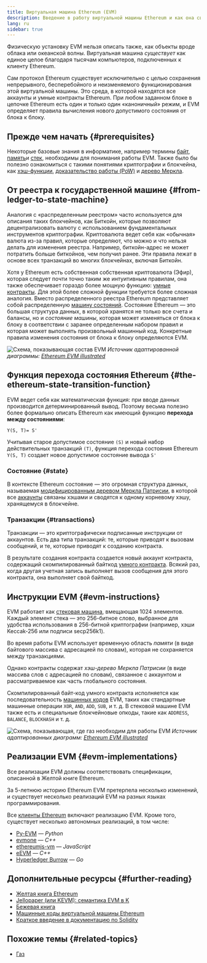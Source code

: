```yaml
---
title: Виртуальная машина Ethereum (EVM)
description: Введение в работу виртуальной машины Ethereum и как она связана с состоянием сети, транзакциями и умными контрактами.
lang: ru
sidebar: true
---
```


Физическую установку EVM нельзя описать также, как объекты вроде облака или океанской волны. Виртуальная машина _существует_ как единое целое благодаря тысячам компьютеров, подключенных к клиенту Ethereum.

Сам протокол Ethereum существует исключительно с целью сохранения непрерывного, бесперебойного и неизменяемого функционирования этой виртуальной машины. Это среда, в которой находятся все аккаунты и умные контракты Ethereum. При любом заданном блоке в цепочке Ethereum есть один и только один «каноничный» режим, и EVM определяет правила вычисления нового допустимого состояния от блока к блоку.

## Прежде чем начать {#prerequisites}

Некоторые базовые знания в информатике, например термины [байт](https://wikipedia.org/wiki/Byte), [память](https://wikipedia.org/wiki/Computer_memory)и [стек](<https://wikipedia.org/wiki/Stack_(abstract_data_type)>), необходимы для понимания работы EVM. Также было бы полезно ознакомиться с такими понятиями криптографии и блокчейна, как [хэш-функции](https://wikipedia.org/wiki/Cryptographic_hash_function), [доказательство работы (PoW)](https://wikipedia.org/wiki/Proof_of_work) и [дерево Меркла](https://wikipedia.org/wiki/Merkle_tree).

## От реестра к государственной машине {#from-ledger-to-state-machine}

Аналогия с «распределенным реестром» часто используется для описания таких блокчейнов, как Биткойн, которые позволяют децентрализовать валюту с использованием фундаментальных инструментов криптографии. Криптовалюта ведет себя как «обычная» валюта из-за правил, которые определяют, что можно и что нельзя делать для изменения реестра. Например, биткойн-адрес не может потратить больше биткойнов, чем получил ранее. Эти правила лежат в основе всех транзакций во многих блокчейнах, включая Биткойн.

Хотя у Ethereum есть собственная собственная криптовалюта (Эфир), которая следует почти точно таким же интуитивным правилам, она также обеспечивает гораздо более мощную функцию: [умные контракты](/developers/docs/smart-contracts/). Для этой более сложной функции требуется более сложная аналогия. Вместо распределенного реестра Ethereum представляет собой распределенную [машину состояний](https://wikipedia.org/wiki/Finite-state_machine). Состояние Ethereum — это большая структура данных, в которой хранятся не только все счета и балансы, но и _состояние машины_, которая может изменяться от блока к блоку в соответствии с заранее определенным набором правил и которая может выполнять произвольный машинный код. Конкретные правила изменения состояния от блока к блоку определяются EVM.

![Схема, показывающая состав EVM](./evm.png) _Источник адаптированной диаграммы: [Ethereum EVM illustrated](https://takenobu-hs.github.io/downloads/ethereum_evm_illustrated.pdf)_

## Функция перехода состояния Ethereum {#the-ethereum-state-transition-function}

EVM ведет себя как математическая функция: при вводе данных производится детерминированный вывод. Поэтому весьма полезно более формально описать Ethereum как имеющий функцию **перехода между состояниями**:

```
Y(S, T)= S'
```

Учитывая старое допустимое состояние `(S)` и новый набор действительных транзакций `(T)`, функция перехода состояния Ethereum `Y(S, T)` создает новое допустимое состояние вывода `S'`

### Состояние {#state}

В контексте Ethereum состояние — это огромная структура данных, называемая [модифицированным деревом Меркла Патрисии](https://eth.wiki/en/fundamentals/patricia-tree), в которой все [аккаунты](/developers/docs/accounts/) связаны хэшами и сводятся к одному корневому хэшу, хранящемуся в блокчейне.

### Транзакции {#transactions}

Транзакции — это криптографически подписанные инструкции от аккаунтов. Есть два типа транзакций: те, которые приводят к вызовам сообщений, и те, которые приводят к созданию контракта.

В результате создания контракта создается новый аккаунт контракта, содержащий скомпилированный байткод [умного контракта](/developers/docs/smart-contracts/anatomy/). Всякий раз, когда другая учетная запись выполняет вызов сообщения для этого контракта, она выполняет свой байткод.

## Инструкции EVM {#evm-instructions}

EVM работает как [стековая машина](https://wikipedia.org/wiki/Stack_machine), вмещающая 1024 элементов. Каждый элемент стека — это 256-битное слово, выбранное для удобства использования в 256-битной криптографии (например, хэши Keccak-256 или подписи secp256k1).

Во время работы EVM использует временную область _памяти_ (в виде байтового массива с адресацией по словам), которая не сохраняется между транзакциями.

Однако контракты содержат _хэш-дерево Меркла Патрисии_ (в виде массива слов с адресацией по словам), связанное с аккаунтом и рассматриваемое как часть глобального состояния.

Скомпилированный байт-код умного контракта исполняется как последовательность [машинных кодов](/developers/docs/evm/opcodes) EVM, таких как стандартные машинные операции `XOR`, `AND`, `ADD`, `SUB`, и т. д. В стековой машине EVM также есть и специальные блокчейновые опкоды, такие как `ADDRESS`, `BALANCE`, `BLOCKHASH` и т. д.

![Схема, показывающая, где газ необходим для работы EVM](../gas/gas.png) _Источник адаптированных диаграмм: [Ethereum EVM illustrated](https://takenobu-hs.github.io/downloads/ethereum_evm_illustrated.pdf)_

## Реализации EVM {#evm-implementations}

Все реализации EVM должны соответствовать спецификации, описанной в Желтой книге Ethereum.

За 5-летнюю историю Ethereum EVM претерпела несколько изменений, и существует несколько реализаций EVM на разных языках программирования.

Все [ клиенты Ethereum](/developers/docs/nodes-and-clients/#execution-clients) включают реализацию EVM. Кроме того, существует несколько автономных реализаций, в том числе:

- [Py-EVM](https://github.com/ethereum/py-evm) — _Python_
- [evmone](https://github.com/ethereum/evmone) — _C++_
- [ethereumjs-vm](https://github.com/ethereumjs/ethereumjs-vm) — _JavaScript_
- [eEVM](https://github.com/microsoft/eevm) — _C++_
- [Hyperledger Burrow](https://github.com/hyperledger/burrow) — _Go_

## Дополнительные ресурсы {#further-reading}

- [Желтая книга Ethereum](https://ethereum.github.io/yellowpaper/paper.pdf)
- [Jellopaper (или KEVM): семантика EVM в K](https://jellopaper.org/)
- [Бежевая книга](https://github.com/chronaeon/beigepaper)
- [Машинные коды виртуальной машины Ethereum](https://www.ethervm.io/)
- [Краткое введение в документацию по Solidity](https://docs.soliditylang.org/en/latest/introduction-to-smart-contracts.html#index-6)

## Похожие темы {#related-topics}

- [Газ](/developers/docs/gas/)
